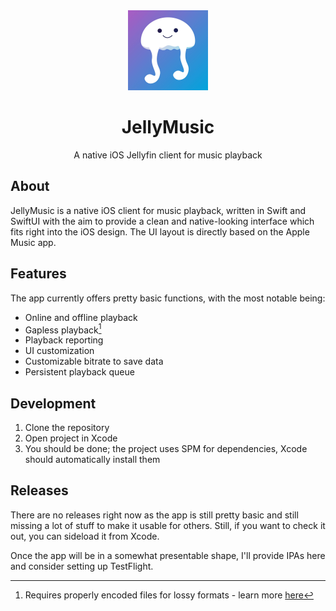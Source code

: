 <div align=center>
  <img src='resources/appIcon.jpeg' alt='JellyMusic icon' width=128 height=128 />
  <div align=center>
    <h1>JellyMusic</h1>
    <p>A native iOS Jellyfin client for music playback</p>
  </div>
</div>

## About

JellyMusic is a native iOS client for music playback, written in Swift and SwiftUI with the aim to provide a clean and native-looking interface which fits right into the iOS design. The UI layout is directly based on the Apple Music app.

## Features

The app currently offers pretty basic functions, with the most notable being:

- Online and offline playback
- Gapless playback[^1]
- Playback reporting
- UI customization
- Customizable bitrate to save data
- Persistent playback queue

[^1]: Requires properly encoded files for lossy formats - learn more [here](https://en.wikipedia.org/wiki/Gapless_playback#Format_support)

## Development

1. Clone the repository
2. Open project in Xcode
3. You should be done; the project uses SPM for dependencies, Xcode should automatically install them

## Releases

There are no releases right now as the app is still pretty basic and still missing a lot of stuff to make it usable for others. Still, if you want to check it out, you can sideload it from Xcode. 

Once the app will be in a somewhat presentable shape, I'll provide IPAs here and consider setting up TestFlight.
